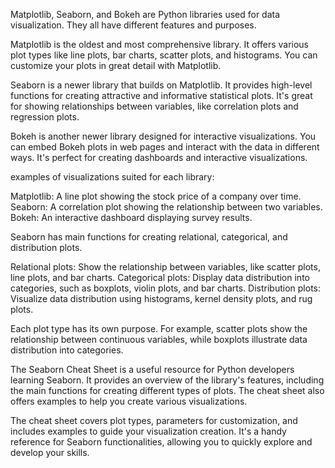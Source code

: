 Matplotlib, Seaborn, and Bokeh are Python libraries used for data visualization. They all have different features and purposes.

Matplotlib is the oldest and most comprehensive library. It offers various plot types like line plots, bar charts, scatter plots, and histograms. You can customize your plots in great detail with Matplotlib.

Seaborn is a newer library that builds on Matplotlib. It provides high-level functions for creating attractive and informative statistical plots. It's great for showing relationships between variables, like correlation plots and regression plots.

Bokeh is another newer library designed for interactive visualizations. You can embed Bokeh plots in web pages and interact with the data in different ways. It's perfect for creating dashboards and interactive visualizations.

 examples of visualizations suited for each library:

Matplotlib: A line plot showing the stock price of a company over time.
Seaborn: A correlation plot showing the relationship between two variables.
Bokeh: An interactive dashboard displaying survey results.

Seaborn has main functions for creating relational, categorical, and distribution plots.

Relational plots: Show the relationship between variables, like scatter plots, line plots, and bar charts.
Categorical plots: Display data distribution into categories, such as boxplots, violin plots, and bar charts.
Distribution plots: Visualize data distribution using histograms, kernel density plots, and rug plots.

Each plot type has its own purpose. For example, scatter plots show the relationship between continuous variables, while boxplots illustrate data distribution into categories.

The Seaborn Cheat Sheet is a useful resource for Python developers learning Seaborn. It provides an overview of the library's features, including the main functions for creating different types of plots. The cheat sheet also offers examples to help you create various visualizations.

The cheat sheet covers plot types, parameters for customization, and includes examples to guide your visualization creation. It's a handy reference for Seaborn functionalities, allowing you to quickly explore and develop your skills.